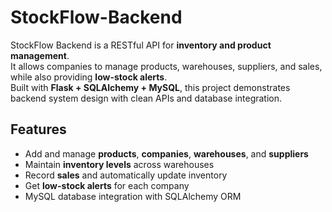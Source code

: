 # StockFlow-Backend
StockFlow Backend is a RESTful API for **inventory and product management**.  
It allows companies to manage products, warehouses, suppliers, and sales, while also providing **low-stock alerts**.  
Built with **Flask + SQLAlchemy + MySQL**, this project demonstrates backend system design with clean APIs and database integration.  

## Features
- Add and manage **products**, **companies**, **warehouses**, and **suppliers**  
- Maintain **inventory levels** across warehouses  
- Record **sales** and automatically update inventory  
- Get **low-stock alerts** for each company  
- MySQL database integration with SQLAlchemy ORM
